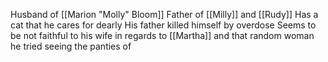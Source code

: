 Husband of [[Marion "Molly" Bloom]]
Father of [[Milly]] and [[Rudy]]
Has a cat that he cares for dearly
His father killed himself by overdose
Seems to be not faithful to his wife in regards to [[Martha]] and that random woman he tried seeing the panties of